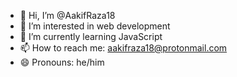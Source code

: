 - 👋 Hi, I’m @AakifRaza18
- 👀 I’m interested in web development
- 🌱 I’m currently learning JavaScript
- 📫 How to reach me: aakifraza18@protonmail.com
- 😄 Pronouns: he/him

<!---
AakifRaza18/AakifRaza18 is a ✨ special ✨ repository because its `README.md` (this file) appears on your GitHub profile.
You can click the Preview link to take a look at your changes.
--->
